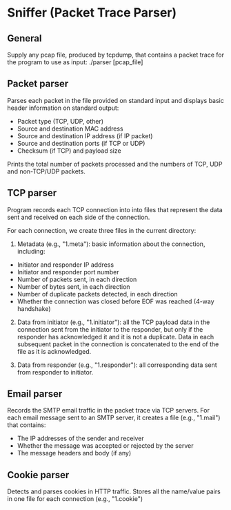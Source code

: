 # Sniffer (Packet Trace Parser)

## General
Supply any pcap file, produced by tcpdump, that contains a packet trace for the program to use as input: ./parser [pcap_file]

## Packet parser
Parses each packet in the file provided on standard input and displays basic header information on standard output:
* Packet type (TCP, UDP, other)
* Source and destination MAC address 
* Source and destination IP address (if IP packet)
* Source and destination ports (if TCP or UDP)
* Checksum (if TCP) and payload size

Prints the total number of packets processed and the numbers
of TCP, UDP and non-TCP/UDP packets.


## TCP parser
Program records each TCP connection into into files that represent the data sent and received on each side of the connection.

For each connection, we create three files in the current directory:
1. Metadata (e.g., "1.meta"): basic information about the connection, including:
* Initiator and responder IP address
* Initiator and responder port number
* Number of packets sent, in each direction
* Number of bytes sent, in each direction
* Number of duplicate packets detected, in each direction
* Whether the connection was closed before EOF was reached (4-way handshake)

2. Data from initiator (e.g., "1.initiator"): all the TCP payload data in the connection sent from the initiator to the responder, but only if the responder has acknowledged it and it is not a duplicate. Data in each subsequent packet in the connection is concatenated to the end of the file as it is acknowledged.

3. Data from responder (e.g., "1.responder"): all corresponding data sent from responder to initiator.

## Email parser
Records the SMTP email traffic in the packet trace via TCP servers.
For each email message sent to an SMTP server, it creates a file (e.g., "1.mail") that contains:
* The IP addresses of the sender and receiver
* Whether the message was accepted or rejected by the server
* The message headers and body (if any)

## Cookie parser
Detects and parses cookies in HTTP traffic. Stores all the name/value pairs in one file for each connection (e.g., "1.cookie")